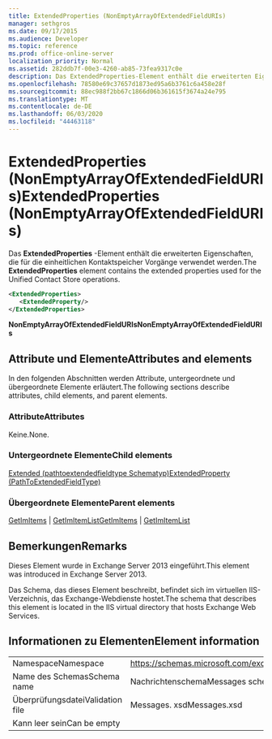 ```yaml
---
title: ExtendedProperties (NonEmptyArrayOfExtendedFieldURIs)
manager: sethgros
ms.date: 09/17/2015
ms.audience: Developer
ms.topic: reference
ms.prod: office-online-server
localization_priority: Normal
ms.assetid: 282ddb7f-00e3-4260-ab85-73fea9317c0e
description: Das ExtendedProperties-Element enthält die erweiterten Eigenschaften, die für die einheitlichen Kontaktspeicher Vorgänge verwendet werden.
ms.openlocfilehash: 78580e69c37657d1873ed95a6b3761c6a458e28f
ms.sourcegitcommit: 88ec988f2bb67c1866d06b361615f3674a24e795
ms.translationtype: MT
ms.contentlocale: de-DE
ms.lasthandoff: 06/03/2020
ms.locfileid: "44463118"
---
```

# <a name="extendedproperties-nonemptyarrayofextendedfielduris"></a><span data-ttu-id="40050-103">ExtendedProperties (NonEmptyArrayOfExtendedFieldURIs)</span><span class="sxs-lookup"><span data-stu-id="40050-103">ExtendedProperties (NonEmptyArrayOfExtendedFieldURIs)</span></span>

<span data-ttu-id="40050-104">Das **ExtendedProperties** -Element enthält die erweiterten Eigenschaften, die für die einheitlichen Kontaktspeicher Vorgänge verwendet werden.</span><span class="sxs-lookup"><span data-stu-id="40050-104">The **ExtendedProperties** element contains the extended properties used for the Unified Contact Store operations.</span></span> 
  
```XML
<ExtendedProperties>
   <ExtendedProperty/>
</ExtendedProperties>
```

 <span data-ttu-id="40050-105">**NonEmptyArrayOfExtendedFieldURIs**</span><span class="sxs-lookup"><span data-stu-id="40050-105">**NonEmptyArrayOfExtendedFieldURIs**</span></span>
## <a name="attributes-and-elements"></a><span data-ttu-id="40050-106">Attribute und Elemente</span><span class="sxs-lookup"><span data-stu-id="40050-106">Attributes and elements</span></span>

<span data-ttu-id="40050-107">In den folgenden Abschnitten werden Attribute, untergeordnete und übergeordnete Elemente erläutert.</span><span class="sxs-lookup"><span data-stu-id="40050-107">The following sections describe attributes, child elements, and parent elements.</span></span>
  
### <a name="attributes"></a><span data-ttu-id="40050-108">Attribute</span><span class="sxs-lookup"><span data-stu-id="40050-108">Attributes</span></span>

<span data-ttu-id="40050-109">Keine.</span><span class="sxs-lookup"><span data-stu-id="40050-109">None.</span></span>
  
### <a name="child-elements"></a><span data-ttu-id="40050-110">Untergeordnete Elemente</span><span class="sxs-lookup"><span data-stu-id="40050-110">Child elements</span></span>

[<span data-ttu-id="40050-111">Extended (pathtoextendedfieldtype Schematyp)</span><span class="sxs-lookup"><span data-stu-id="40050-111">ExtendedProperty (PathToExtendedFieldType)</span></span>](extendedproperty-pathtoextendedfieldtype.md)
  
### <a name="parent-elements"></a><span data-ttu-id="40050-112">Übergeordnete Elemente</span><span class="sxs-lookup"><span data-stu-id="40050-112">Parent elements</span></span>

<span data-ttu-id="40050-113">[GetImItems](getimitems.md)  |  [GetImItemList](getimitemlist.md)</span><span class="sxs-lookup"><span data-stu-id="40050-113">[GetImItems](getimitems.md) | [GetImItemList](getimitemlist.md)</span></span>
  
## <a name="remarks"></a><span data-ttu-id="40050-114">Bemerkungen</span><span class="sxs-lookup"><span data-stu-id="40050-114">Remarks</span></span>

<span data-ttu-id="40050-115">Dieses Element wurde in Exchange Server 2013 eingeführt.</span><span class="sxs-lookup"><span data-stu-id="40050-115">This element was introduced in Exchange Server 2013.</span></span>
  
<span data-ttu-id="40050-116">Das Schema, das dieses Element beschreibt, befindet sich im virtuellen IIS-Verzeichnis, das Exchange-Webdienste hostet.</span><span class="sxs-lookup"><span data-stu-id="40050-116">The schema that describes this element is located in the IIS virtual directory that hosts Exchange Web Services.</span></span>
  
## <a name="element-information"></a><span data-ttu-id="40050-117">Informationen zu Elementen</span><span class="sxs-lookup"><span data-stu-id="40050-117">Element information</span></span>

|||
|:-----|:-----|
|<span data-ttu-id="40050-118">Namespace</span><span class="sxs-lookup"><span data-stu-id="40050-118">Namespace</span></span>  <br/> |https://schemas.microsoft.com/exchange/services/2006/messages  <br/> |
|<span data-ttu-id="40050-119">Name des Schemas</span><span class="sxs-lookup"><span data-stu-id="40050-119">Schema name</span></span>  <br/> |<span data-ttu-id="40050-120">Nachrichtenschema</span><span class="sxs-lookup"><span data-stu-id="40050-120">Messages schema</span></span>  <br/> |
|<span data-ttu-id="40050-121">Überprüfungsdatei</span><span class="sxs-lookup"><span data-stu-id="40050-121">Validation file</span></span>  <br/> |<span data-ttu-id="40050-122">Messages. xsd</span><span class="sxs-lookup"><span data-stu-id="40050-122">Messages.xsd</span></span>  <br/> |
|<span data-ttu-id="40050-123">Kann leer sein</span><span class="sxs-lookup"><span data-stu-id="40050-123">Can be empty</span></span>  <br/> ||
   

